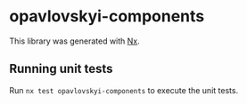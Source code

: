 # opavlovskyi-components

This library was generated with [Nx](https://nx.dev).

## Running unit tests

Run `nx test opavlovskyi-components` to execute the unit tests.

